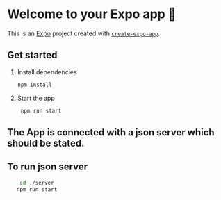 # Welcome to your Expo app 👋

This is an [Expo](https://expo.dev) project created with [`create-expo-app`](https://www.npmjs.com/package/create-expo-app).

## Get started

1. Install dependencies

   ```bash
   npm install
   ```

2. Start the app

   ```bash
    npm run start
   ```

## The App is connected with a json server which should be stated.
## To run json server

```bash
    cd ./server
   npm run start
```
